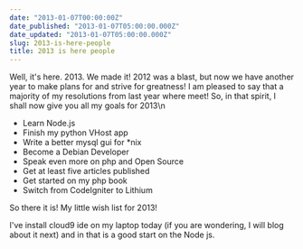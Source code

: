 ```yaml
---
date: "2013-01-07T00:00:00Z"
date_published: "2013-01-07T05:00:00.000Z"
date_updated: "2013-01-07T05:00:00.000Z"
slug: 2013-is-here-people
title: 2013 is here people
---
```


Well, it's here.  2013.  We made it!  2012 was a blast, but now we have another year to make plans for and strive for greatness!  I am pleased to say that a majority of my resolutions from last year where meet!  So, in that spirit, I shall now give you all my goals for 2013\n 

  * Learn Node.js 
  * Finish my python VHost app
  * Write a better mysql gui for *nix
  * Become a Debian Developer 
  * Speak even more on php and Open Source
  * Get at least five articles published 
  * Get started on my php book 
  * Switch from CodeIgniter to Lithium

So there it is!  My little wish list for 2013! 

I've install cloud9 ide on my laptop today (if you are wondering, I will blog about it next) and in that is a good start on the Node js. 
